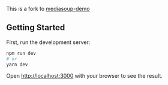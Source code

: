 This is a fork to [mediasoup-demo]('https://github.com/versatica/mediasoup-demo')

## Getting Started

First, run the development server:

```bash
npm run dev
# or
yarn dev
```

Open [http://localhost:3000](http://localhost:3000) with your browser to see the result.

